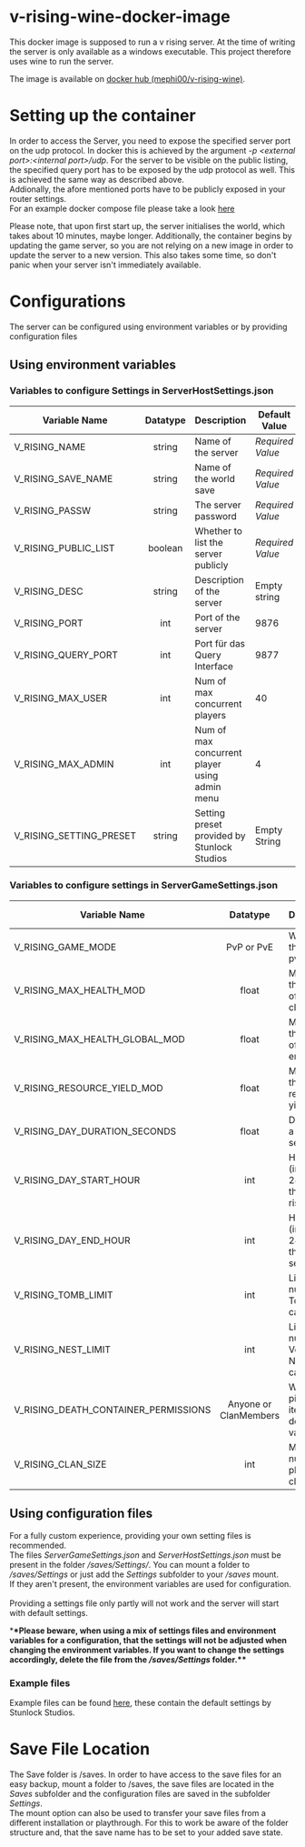 # v-rising-wine-docker-image

This docker image is supposed to run a v rising server.
At the time of writing the server is only available as a windows executable.
This project therefore uses wine to run the server.

The image is available on [docker hub (mephi00/v-rising-wine)](https://hub.docker.com/r/mephi00/v-rising-wine).

# Setting up the container

In order to access the Server, you need to expose the specified server port on the udp protocol. In docker this is achieved by the argument _-p \<external port>:\<internal port>/udp_. For the server to be visible on the public listing, the specified query port has to be exposed by the udp protocol as well. This is achieved the same way as described above. <br>
Addionally, the afore mentioned ports have to be publicly exposed in your router settings.<br>
For an example docker compose file please take a look [here](./docker-compose.yaml)
<br>

Please note, that upon first start up, the server initialises the world, which takes about 10 minutes, maybe longer. Additionally, the container begins by updating the game server, so you are not relying on a new image in order to update the server to a new version. This also takes some time, so don't panic when your server isn't immediately available.

# Configurations

The server can be configured using environment variables or by providing configuration files

## Using environment variables

### Variables to configure Settings in ServerHostSettings.json

| Variable Name           | Datatype | Description                                   | Default Value    |
| ----------------------- | :------: | --------------------------------------------- | ---------------- |
| V_RISING_NAME           |  string  | Name of the server                            | _Required Value_ |
| V_RISING_SAVE_NAME      |  string  | Name of the world save                        | _Required Value_ |
| V_RISING_PASSW          |  string  | The server password                           | _Required Value_ |
| V_RISING_PUBLIC_LIST    | boolean  | Whether to list the server publicly           | _Required Value_ |
| V_RISING_DESC           |  string  | Description of the server                     | Empty string     |
| V_RISING_PORT           |   int    | Port of the server                            | 9876             |
| V_RISING_QUERY_PORT     |   int    | Port für das Query Interface                  | 9877             |
| V_RISING_MAX_USER       |   int    | Num of max concurrent players                 | 40               |
| V_RISING_MAX_ADMIN      |   int    | Num of max concurrent player using admin menu | 4                |
| V_RISING_SETTING_PRESET |  string  | Setting preset provided by Stunlock Studios   | Empty String     |

### Variables to configure settings in ServerGameSettings.json

| Variable Name                        |       Datatype        | Description                                       | Default Value |
| ------------------------------------ | :-------------------: | ------------------------------------------------- | :-----------: |
| V_RISING_GAME_MODE                   |      PvP or PvE       | Whether the game is pvp or pve                    |      PvP      |
| V_RISING_MAX_HEALTH_MOD              |         float         | Modifier for the health of player characters      |      1.0      |
| V_RISING_MAX_HEALTH_GLOBAL_MOD       |         float         | Modifier for the health of all entities           |      1.0      |
| V_RISING_RESOURCE_YIELD_MOD          |         float         | Modifier for the resource yield                   |      1.0      |
| V_RISING_DAY_DURATION_SECONDS        |         float         | Duration of a day in seconds                      |    1080.0     |
| V_RISING_DAY_START_HOUR              |          int          | Hour of the (in-game) 24h day for the sun to rise |       9       |
| V_RISING_DAY_END_HOUR                |          int          | Hour of the (in-game) 24h day for the sun to set  |      17       |
| V_RISING_TOMB_LIMIT                  |          int          | Limit of number of Tombs in a castle              |      12       |
| V_RISING_NEST_LIMIT                  |          int          | Limit of number of Vermite Nests in a castle      |       4       |
| V_RISING_DEATH_CONTAINER_PERMISSIONS | Anyone or ClanMembers | Who can pick up items of a dead vampire           |    Anyone     |
| V_RISING_CLAN_SIZE                   |          int          | Maximum number of players in a clan               |       4       |

## Using configuration files

For a fully custom experience, providing your own setting files is recommended. <br>
The files _ServerGameSettings.json_ and _ServerHostSettings.json_ must be present in the folder _/saves/Settings/_.
You can mount a folder to _/saves/Settings_ or just add the _Settings_ subfolder to your _/saves_ mount. <br>
If they aren't present, the environment variables are used for configuration.<br><br>
Providing a settings file only partly will not work and the server will start with default settings.

\***\*Please beware, when using a mix of settings files and environment variables for a configuration, that the settings will not be adjusted when changing the environment variables. If you want to change the settings accordingly, delete the file from the _/saves/Settings_ folder.\*\***

### Example files

Example files can be found [here](./examples), these contain the default settings by Stunlock Studios.

# Save File Location

The Save folder is /saves. In order to have access to the save files for an easy backup, mount a folder to /saves, the save files are located in the _Saves_ subfolder and the configuration files are saved in the subfolder _Settings_.<br>
The mount option can also be used to transfer your save files from a different installation or playthrough. For this to work be aware of the folder structure and, that the save name has to be set to your added save state.
